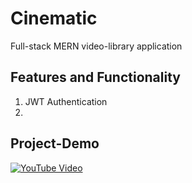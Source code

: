 # Cinematic 
Full-stack MERN video-library application

## Features and Functionality
1. JWT Authentication
2. 

## Project-Demo
[![YouTube Video](https://img.youtube.com/vi/_yGaAODOILg/0.jpg)](https://www.youtube.com/watch?v=l5-is98tzTo)
